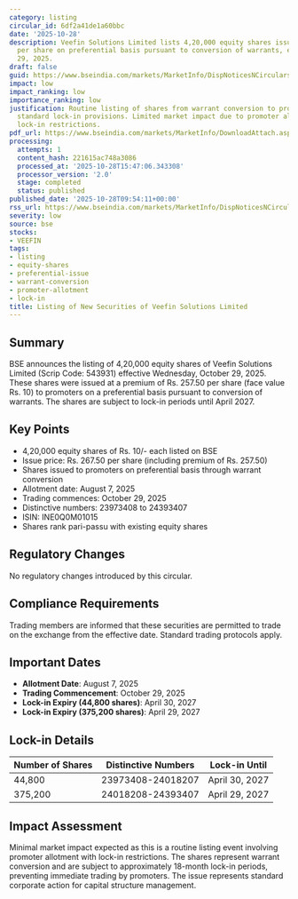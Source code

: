```yaml
---
category: listing
circular_id: 6df2a41de1a60bbc
date: '2025-10-28'
description: Veefin Solutions Limited lists 4,20,000 equity shares issued at Rs. 267.50
  per share on preferential basis pursuant to conversion of warrants, effective October
  29, 2025.
draft: false
guid: https://www.bseindia.com/markets/MarketInfo/DispNoticesNCirculars.aspx?Noticeid={217C788F-B145-42EA-9936-9EBEFCD7342E}&noticeno=20251028-7&dt=10/28/2025&icount=7&totcount=52&flag=0
impact: low
impact_ranking: low
importance_ranking: low
justification: Routine listing of shares from warrant conversion to promoters with
  standard lock-in provisions. Limited market impact due to promoter allotment and
  lock-in restrictions.
pdf_url: https://www.bseindia.com/markets/MarketInfo/DownloadAttach.aspx?id=20251028-7&attachedId=
processing:
  attempts: 1
  content_hash: 221615ac748a3086
  processed_at: '2025-10-28T15:47:06.343308'
  processor_version: '2.0'
  stage: completed
  status: published
published_date: '2025-10-28T09:54:11+00:00'
rss_url: https://www.bseindia.com/markets/MarketInfo/DispNoticesNCirculars.aspx?Noticeid={217C788F-B145-42EA-9936-9EBEFCD7342E}&noticeno=20251028-7&dt=10/28/2025&icount=7&totcount=52&flag=0
severity: low
source: bse
stocks:
- VEEFIN
tags:
- listing
- equity-shares
- preferential-issue
- warrant-conversion
- promoter-allotment
- lock-in
title: Listing of New Securities of Veefin Solutions Limited
---
```


## Summary

BSE announces the listing of 4,20,000 equity shares of Veefin Solutions Limited (Scrip Code: 543931) effective Wednesday, October 29, 2025. These shares were issued at a premium of Rs. 257.50 per share (face value Rs. 10) to promoters on a preferential basis pursuant to conversion of warrants. The shares are subject to lock-in periods until April 2027.

## Key Points

- 4,20,000 equity shares of Rs. 10/- each listed on BSE
- Issue price: Rs. 267.50 per share (including premium of Rs. 257.50)
- Shares issued to promoters on preferential basis through warrant conversion
- Allotment date: August 7, 2025
- Trading commences: October 29, 2025
- Distinctive numbers: 23973408 to 24393407
- ISIN: INE0Q0M01015
- Shares rank pari-passu with existing equity shares

## Regulatory Changes

No regulatory changes introduced by this circular.

## Compliance Requirements

Trading members are informed that these securities are permitted to trade on the exchange from the effective date. Standard trading protocols apply.

## Important Dates

- **Allotment Date**: August 7, 2025
- **Trading Commencement**: October 29, 2025
- **Lock-in Expiry (44,800 shares)**: April 30, 2027
- **Lock-in Expiry (375,200 shares)**: April 29, 2027

## Lock-in Details

| Number of Shares | Distinctive Numbers | Lock-in Until |
|-----------------|--------------------|--------------|
| 44,800 | 23973408-24018207 | April 30, 2027 |
| 375,200 | 24018208-24393407 | April 29, 2027 |

## Impact Assessment

Minimal market impact expected as this is a routine listing event involving promoter allotment with lock-in restrictions. The shares represent warrant conversion and are subject to approximately 18-month lock-in periods, preventing immediate trading by promoters. The issue represents standard corporate action for capital structure management.